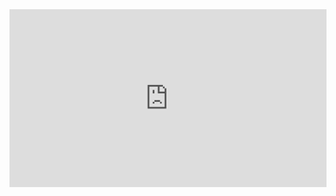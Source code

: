 <iframe width="560" height="315" src="https://www.youtube.com/embed/pEfrdAtAmqk" title="YouTube video player" frameborder="0" allow="accelerometer; autoplay; clipboard-write; encrypted-media; gyroscope; picture-in-picture; web-share" allowfullscreen></iframe>